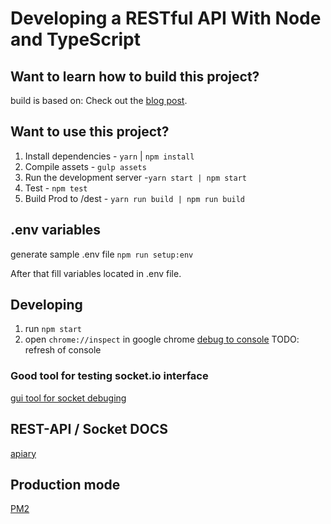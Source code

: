 # Developing a RESTful API With Node and TypeScript

## Want to learn how to build this project?
build is based on:
Check out the [blog post](http://mherman.org/blog/2016/11/05/developing-a-restful-api-with-node-and-typescript/#.WB3zyeErJE4).

## Want to use this project?
1. Install dependencies - `yarn` | `npm install`
1. Compile assets - `gulp assets`
1. Run the development server -`yarn start | npm start`
1. Test - `npm test`
1. Build Prod to /dest - `yarn run build | npm run build`

## .env variables
generate sample .env file
`npm run setup:env`

After that fill variables located in .env file.

## Developing
1. run `npm start`
2. open `chrome://inspect` in google chrome
[debug to console](https://medium.com/@paul_irish/debugging-node-js-nightlies-with-chrome-devtools-7c4a1b95ae27)
TODO: refresh of console

### Good tool for testing socket.io interface
[gui tool for socket debuging](http://amritb.github.io/socketio-client-tool/)

## REST-API / Socket DOCS
[apiary](https://apiary.io/)

## Production mode
[PM2](http://pm2.keymetrics.io/)
